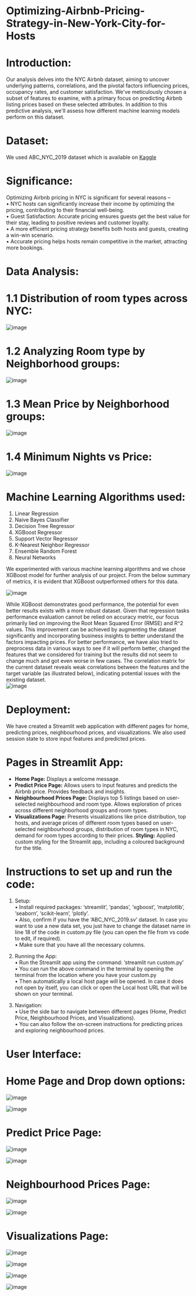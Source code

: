 # Optimizing-Airbnb-Pricing-Strategy-in-New-York-City-for-Hosts

# Introduction:  
Our analysis delves into the NYC Airbnb dataset, aiming to uncover underlying patterns, correlations, and the pivotal factors influencing prices, occupancy rates, and customer satisfaction. We've meticulously chosen a subset of features to examine, with a primary focus on predicting Airbnb listing prices based on these selected attributes. In addition to this predictive analysis, we'll assess how different machine learning models perform on 
this dataset.  

# Dataset:
We used ABC_NYC_2019 dataset which is available on [Kaggle](https://www.kaggle.com/datasets/dgomonov/new-york-city-airbnb-open-data)  

# Significance:  
Optimizing Airbnb pricing in NYC is significant for several reasons –  
• NYC hosts can significantly increase their income by optimizing the pricing, contributing to their financial well-being.  
• Guest Satisfaction: Accurate pricing ensures guests get the best value for their stay, leading to positive reviews and customer loyalty.  
• A more efficient pricing strategy benefits both hosts and guests, creating a win-win scenario.  
• Accurate pricing helps hosts remain competitive in the market, attracting more bookings.  

# Data Analysis:  
# 1.1 Distribution of room types across NYC:  
![image](https://github.com/user-attachments/assets/fea1c533-fa0d-4291-90d6-c4e5f1e2e754)  

# 1.2 Analyzing Room type by Neighborhood groups:  
![image](https://github.com/user-attachments/assets/39752481-5c92-49e0-a163-a7d029f2e655)  

# 1.3 Mean Price by Neighborhood groups:  
![image](https://github.com/user-attachments/assets/25265c6c-93f4-4fd6-afae-b8a54045a2b4)  

# 1.4 Minimum Nights vs Price:  
![image](https://github.com/user-attachments/assets/7b1e1abc-72f1-4a9b-880f-bf9ce55efb9d)  

# Machine Learning Algorithms used:  
1. Linear Regression
2. Naive Bayes Classifier
3. Decision Tree Regressor
4. XGBoost Regressor
5. Support Vector Regressor
6. K-Nearest Neighbor Regressor
7. Ensemble Random Forest
8. Neural Networks
   
We experimented with various machine learning algorithms and we chose XGBoost model for further analysis of our project. From the below summary of metrics, it is evident that XGBoost outperformed others for this data.  

![image](https://github.com/user-attachments/assets/fadeab6c-74f9-4de2-8281-af99921f23b1)


While XGBoost demonstrates good performance, the potential for even better results exists with a more robust dataset. Given that regression tasks performance evaluation cannot be relied on accuracy metric, our focus primarily lied on improving the Root Mean Squared Error (RMSE) and R^2 values. This improvement can be achieved by augmenting the dataset significantly and incorporating business insights to better understand the factors impacting prices. For better performance, we have also tried to preprocess data in various ways to see if it will perform better, changed the features that we considered for training but the results did not seem to change much and got even worse in few cases. The correlation matrix for the current dataset reveals weak correlations between the features and the target variable (as illustrated below), indicating potential issues with the existing dataset.  
![image](https://github.com/user-attachments/assets/10172f15-2e2f-4348-b01d-37c7c4dc4a20)

# Deployment:  
We have created a Streamlit web application with different pages for home, predicting prices, neighbourhood prices, and visualizations. We also used session state to store input features and predicted prices.  
# Pages in Streamlit App:
- **Home Page:** Displays a welcome message.
- **Predict Price Page:** Allows users to input features and predicts the Airbnb price. Provides feedback and insights.
- **Neighbourhood Prices Page:** Displays top 5 listings based on user-selected neighbourhood and room type. Allows exploration of prices across different neighborhood groups and room types.
- **Visualizations Page:** Presents visualizations like price distribution, top hosts, and average prices of different room types based on user-selected neighbourhood groups, distribution of room types 
in NYC, demand for room types according to their prices.
**Styling:** Applied custom styling for the Streamlit app, including a coloured background for the title.

# Instructions to set up and run the code:
1. Setup:  
• Install required packages: ‘streamlit’, ‘pandas’, ‘xgboost’, ‘matplotlib’, ‘seaborn’, ‘scikit-learn’, ‘plotly’.  
• Also, confirm if you have the ‘ABC_NYC_2019.sv’ dataset. In case you want to use a new data set, you just have to change the dataset name in line 18 of the code in custom.py file (you can open the file from vs code to edit, if required).   
• Make sure that you have all the necessary columns.  

2. Running the App:  
• Run the Streamlit app using the command: ‘streamlit run custom.py’   
• You can run the above command in the terminal by opening the terminal from the location where you have your custom.py  
• Then automatically a local host page will be opened. In case it does not open by itself, you can click or open the Local host URL that will be shown on your terminal.

3. Navigation:  
• Use the side bar to navigate between different pages (Home, Predict Price, Neighbourhood Prices, and Visualizations).  
• You can also follow the on-screen instructions for predicting prices and exploring neighbourhood prices.

# User Interface:  
# Home Page and Drop down options:  
![image](https://github.com/user-attachments/assets/bd6a522f-b8af-4bbd-b995-b5dbf4606d87)  

![image](https://github.com/user-attachments/assets/a2359d19-9a94-4552-b45d-0c5edcf51e0d)  

# Predict Price Page:  

![image](https://github.com/user-attachments/assets/cfaee543-a7d5-4f08-9ef7-ee61361259bf)  

![image](https://github.com/user-attachments/assets/490b1190-1eb4-406c-b3dc-f124cba395f1)  

# Neighbourhood Prices Page:  

![image](https://github.com/user-attachments/assets/eacb1e64-1322-420d-8e77-0b6206274a38)  

![image](https://github.com/user-attachments/assets/b23e0437-1581-4353-a9e5-c03cd2eb5b87)


# Visualizations Page:  

![image](https://github.com/user-attachments/assets/edeb5c25-5363-4616-a1e7-fb12dc69cd54)  

![image](https://github.com/user-attachments/assets/72d81f85-9273-428b-b140-37097045526b)  

![image](https://github.com/user-attachments/assets/796f621b-4277-499a-8a82-6b7bcb5a1775)  

![image](https://github.com/user-attachments/assets/90b356f3-5565-4352-b686-2fa6189e50f8)




